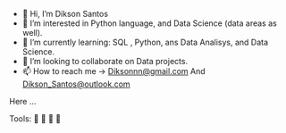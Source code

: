 - 👋 Hi, I’m Dikson Santos
- 👀 I’m interested in Python language, and Data Science (data areas as well).
- 🌱 I’m currently learning: SQL , Python, ans Data Analisys, and Data Science.
- 💞️ I’m looking to collaborate on Data projects.
- 📫 How to reach me -> Diksonnn@gmail.com  And Dikson_Santos@outlook.com

<!---
DiksonSantos/DiksonSantos is a ✨ special ✨ repository because its `README.md` (this file) appears on your GitHub profile.
You can click the Preview link to take a look at your changes.
---> Here ...

Tools: :snake: :elephant: :notebook: :penguin:
